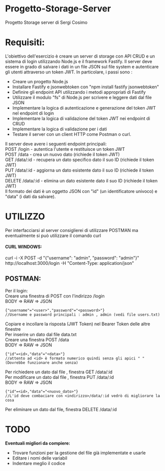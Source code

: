 # Progetto-Storage-Server
Progetto Storage server di Sergi Cosimo
# Requisiti:
L'obiettivo dell'esercizio è creare un server di storage con API CRUD e un sistema di login utilizzando Node.js e il framework Fastify.
Il server deve essere in grado di salvare i dati in un file JSON sul file system e autenticare gli utenti attraverso un token JWT. 
In particolare, i passi sono :
- Creare un progetto Node.js
- Installare Fastify e jsonwebtoken con "npm install fastify jsonwebtoken"
- Definire gli endpoint API utilizzando i metodi appropriati di Fastify
- Utilizzare il modulo "fs" di Node.js per scrivere e leggere dati dal file JSON
- Implementare la logica di autenticazione e generazione del token JWT nel endpoint di login
- Implementare la logica di validazione del token JWT nei endpoint di CRUD
- Implementare la logica di validazione per i dati
- Testare il server con un client HTTP come Postman o curl.
  
Il server deve avere i seguenti endpoint principali:<br>
 POST /login - autentica l'utente e restituisce un token JWT<br>
 POST /data - crea un nuovo dato (richiede il token JWT)<br>
 GET /data/:id - recupera un dato specifico dato il suo ID (richiede il token JWT)<br>
 PUT /data/:id - aggiorna un dato esistente dato il suo ID (richiede il token JWT)<br>
 DELETE /data/:id - elimina un dato esistente dato il suo ID (richiede il token JWT)<br>
 Il formato dei dati è un oggetto JSON con "id" (un identificatore univoco) e "data" (i dati da salvare).<br>

# UTILIZZO
Per interfacciarsi al server consiglierei di utilizzare POSTMAN ma eventualmente si può utilizzare il comando curl
#### CURL WINDOWS:
curl -i -X POST -d "{\"username\": \"admin\", \"password\": \"admin\"}" http://localhost:3000/login -H "Content-Type: application/json"
## POSTMAN:
Per il login: <br>
Creare una finestra di POST con l'indirizzo <indirizzo>/login <br>
BODY => RAW => JSON <br>
```
{"username"="<user>","password"="<password>"}
//Username e password principali : admin , admin (vedi file users.txt)
```
Copiare e incollare la risposta (JWT Token) nel Bearer Token delle altre finestre <br>
Per inserire un dato dal file data.txt <br>
Creare una finestra POST <indirizzo>/data <br>
BODY => RAW => JSON <br>
```
{"id"=<id>,"data"="<data>"}
//attento ad <id> è formato numerico quindi senza gli apici " " (Dovrebbe funzionare anche senza)
```
Per richiedere un dato dal file , finestra GET <indirizzo>/data/:id <br>
Per modificare un dato dal file , finestra PUT <indirizzo>/data/:id <br>
BODY => RAW => JSON <br>
```
{"id"=<id>,"data"="<nuovo_dato>"}
//L'id deve combaciare con <indirizzo>/data/:id vedrò di migliorare la cosa
```
Per eliminare un dato dal file, finestra DELETE <indirizzo>/data/:id <br>
# TODO
**Eventuali migliori da compiere:**
- Trovare funzioni per la gestione del file già implementate e usarle
- Editare i nomi delle variabil
- Indentare meglio il codice 
